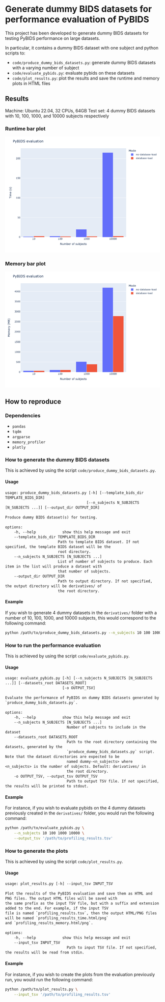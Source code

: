 # Generate dummy BIDS datasets for performance evaluation of PyBIDS

This project has been developed to generate dummy BIDS datasets for testing PyBIDS performance on large datasets.

In particular, it contains a dummy BIDS dataset with one subject and python scripts to:
- `code/produce_dummy_bids_datasets.py`: generate dummy BIDS datasets with a varying number of subject
- `code/evaluate_pybids.py`: evaluate pybids on these datasets
- `code/plot_results.py`: plot the results and save the runtime and memory plots in HTML files

## Results

Machine: Ubuntu 22.04, 32 CPUs, 64GB
Test set: 4 dummy BIDS datasets with 10, 100, 1000, and 10000 subjects respectively

### Runtime bar plot

![Runtime Plot](./code/results/profiling_results_time.png)

### Memory bar plot

![Memory (MB)](./code/results/profiling_results_memory.png)

## How to reproduce

### Dependencies

- `pandas`
- `tqdm`
- `argparse`
- `memory_profiler`
- `plotly`

### How to generate the dummy BIDS datasets

This is achieved by using the script `code/produce_dummy_bids_datasets.py`.

#### Usage

```output
usage: produce_dummy_bids_datasets.py [-h] [--template_bids_dir TEMPLATE_BIDS_DIR]
                                     [--n_subjects N_SUBJECTS [N_SUBJECTS ...]] [--output_dir OUTPUT_DIR]

Produce dummy BIDS dataset(s) for testing.

options:
    -h, --help            show this help message and exit
    --template_bids_dir TEMPLATE_BIDS_DIR
                        Path to template BIDS dataset. If not specified, the template BIDS dataset will be the
                        root directory.
    --n_subjects N_SUBJECTS [N_SUBJECTS ...]
                        List of number of subjects to produce. Each item in the list will produce a dataset with
                        that number of subjects.
    --output_dir OUTPUT_DIR
                        Path to output directory. If not specified, the output directory will be derivatives/ of
                        the root directory.                     
```

#### Example

If you wish to generate 4 dummy datasets in the `derivatives/` folder with a number of 10, 100, 1000, and 10000 subjects, this would correspond to the following command:

```bash
python /path/to/produce_dummy_bids_datasets.py --n_subjects 10 100 1000 10000
```

### How to run the performance evaluation

This is achieved by using the script `code/evaluate_pybids.py`.

#### Usage

```output
usage: evaluate_pybids.py [-h] [--n_subjects N_SUBJECTS [N_SUBJECTS ...]] [--datasets_root DATASETS_ROOT]
                          [-o OUTPUT_TSV]

Evaluate the performance of PyBIDS on dummy BIDS datasets generated by `produce_dummy_bids_datasets.py`.

options:
    -h, --help            show this help message and exit
    --n_subjects N_SUBJECTS [N_SUBJECTS ...]
                            Number of subjects to include in the dataset
    --datasets_root DATASETS_ROOT
                            Path to the root directory containing the datasets, generated by the
                            `produce_dummy_bids_datasets.py` script. Note that the dataset directories are expected to be
                            named dummy-<n_subjects> where <n_subjects> is the number of subjects. Default: derivatives/ in
                            the root directory.
    -o OUTPUT_TSV, --output_tsv OUTPUT_TSV
                            Path to output TSV file. If not specified, the results will be printed to stdout.
```

#### Example

For instance, if you wish to evaluate pybids on the 4 dummy datasets previously created in the `derivatives/` folder, you would run the following command:

```bash
python /path/to/evaluate_pybids.py \
    --n_subjects 10 100 1000 10000 \
    --output_tsv '/path/to/profiling_results.tsv'
```

### How to generate the plots

This is achieved by using the script `code/plot_results.py`.

#### Usage

```output
usage: plot_results.py [-h] --input_tsv INPUT_TSV

Plot the results of the PyBIDS evaluation and save them as HTML and PNG files. The output HTML files will be saved with
the same prefix as the input TSV file, but with a suffix and extension added to the end. For example, if the input TSV
file is named `profiling_results.tsv`, then the output HTML/PNG files will be named `profiling_results_time.html/png`
and `profiling_results_memory.html/png`.

options:
    -h, --help            show this help message and exit
    --input_tsv INPUT_TSV
                            Path to input TSV file. If not specified, the results will be read from stdin.
```

#### Example

For instance, if you wish to create the plots from the evaluation previously run, you would run the following command:

```bash
python /path/to/plot_results.py \
    --input_tsv '/path/to/profiling_results.tsv'
```
